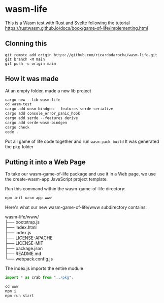# wasm-life

This is a Wasm test with Rust and Svelte following the tutorial https://rustwasm.github.io/docs/book/game-of-life/implementing.html

## Clonning this

```git
git remote add origin https://github.com/ricardodarocha/wasm-life.git
git branch -M main
git push -u origin main

```

## How it was made

At an empty folder, made a new lib project

```rust
cargo new --lib wasm-life
cd wasm-test
cargo add wasm-bindgen --features serde-serialize
cargo add console_error_panic_hook
cargo add serde --features derive
cargo add serde-wasm-bindgen
cargo check
code .
```

Put all game of life code together and run `wasm-pack build` It was generated the pkg folder

## Putting it into a Web Page

To take our wasm-game-of-life package and use it in a Web page, we use the create-wasm-app JavaScript project template.

Run this command within the wasm-game-of-life directory:

```js
npm init wasm-app www
```

Here's what our new wasm-game-of-life/www subdirectory contains:

wasm-life/www/  
├── bootstrap.js  
├── index.html  
├── index.js  
├── LICENSE-APACHE  
├── LICENSE-MIT  
├── package.json  
├── README.md  
└── webpack.config.js  

The index.js imports the entire module

```js
import * as crab from "../pkg";
```

```js
cd www
npm i
npm run start
```

